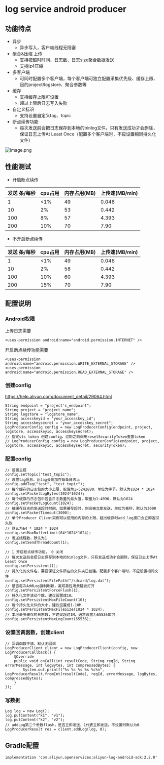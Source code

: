 # log service android producer

## 功能特点

* 异步
    * 异步写入，客户端线程无阻塞
* 聚合&压缩 上传
    * 支持按超时时间、日志数、日志size聚合数据发送
    * 支持lz4压缩
* 多客户端
	* 可同时配置多个客户端，每个客户端可独立配置采集优先级、缓存上限、目的project/logstore、聚合参数等
* 缓存
    * 支持缓存上限可设置
    * 超过上限后日志写入失败
* 自定义标识
    * 支持设置自定义tag、topic
* 断点续传功能
    * 每次发送前会把日志保存到本地的binlog文件，只有发送成功才会删除，保证日志上传At Least Once（配置多个客户端时，不应设置相同持久化文件）

![image.png](https://test-lichao.oss-cn-hangzhou.aliyuncs.com/pic/099B6EC1-7305-4C18-A1CF-BA2CCD1FBDBC.png)

## 性能测试

* 开启断点续传

| 发送 条/每秒 | cpu占用 |  内存占用(MB) | 上传速(MB/min) |
| --- | --- | --- | --- |
| 1 | <1% | 49 | 0.046 |
| 10 | 2% | 53 | 0.442 |
| 100 | 8% | 57 | 4.393 |
| 200 | 10% | 70 | 7.90 |

* 不开启断点续传

| 发送 条/每秒 | cpu占用 |  内存占用(MB) | 上传速(MB/min) |
| --- | --- | --- | --- |
| 1 | <1% | 49 | 0.046 |
| 10 | 2% | 58 | 0.442 |
| 100 | 10% | 60 | 4.393 |
| 200 | 15% | 70 | 7.90 |

## 配置说明

### Android权限

上传日志需要
```
<uses-permission android:name="android.permission.INTERNET" />
```

开启断点续传功能需要
```
<uses-permission android:name="android.permission.WRITE_EXTERNAL_STORAGE" />
<uses-permission android:name="android.permission.READ_EXTERNAL_STORAGE" />
```

### 创建config


https://help.aliyun.com/document_detail/29064.html

```
String endpoint = "project's_endpoint";
String project = "project_name";
String logstore = "logstore_name";
String accesskeyid = "your_accesskey_id";
String accesskeysecret = "your_accesskey_secret";
LogProducerConfig config = new LogProducerConfig(endpoint, project, logstore, accesskeyid, accesskeysecret);
// 指定sts token 创建config，过期之前调用resetSecurityToken重置token
// LogProducerConfig config = new LogProducerConfig(endpoint, project, logstore, accesskeyid, accesskeysecret, securityToken);
```

### 配置config
```
// 设置主题
config.setTopic("test_topic");
// 设置tag信息，此tag会附加在每条日志上
config.addTag("test", "test_topic");
// 每个缓存的日志包的大小上限，取值为1~5242880，单位为字节。默认为1024 * 1024
config.setPacketLogBytes(1024*1024);
// 每个缓存的日志包中包含日志数量的最大值，取值为1~4096，默认为1024
config.setPacketLogCount(1024);
// 被缓存日志的发送超时时间，如果缓存超时，则会被立即发送，单位为毫秒，默认为3000
config.setPacketTimeout(3000);
// 单个Producer Client实例可以使用的内存的上限，超出缓存时add_log接口会立即返回失败
// 默认为64 * 1024 * 1024
config.setMaxBufferLimit(64*1024*1024);
// 发送线程数，默认为1
config.setSendThreadCount(1);

// 1 开启断点续传功能， 0 关闭
// 每次发送前会把日志保存到本地的binlog文件，只有发送成功才会删除，保证日志上传At Least Once
config.setPersistent(1);
// 持久化的文件名，需要保证文件所在的文件夹已创建。配置多个客户端时，不应设置相同文件
config.setPersistentFilePath("/sdcard/log.dat");
// 是否每次AddLog强制刷新，高可靠性场景建议打开
config.setPersistentForceFlush(1);
// 持久化文件滚动个数，建议设置成10。
config.setPersistentMaxFileCount(10);
// 每个持久化文件的大小，建议设置成1-10M
config.setPersistentMaxFileSize(1024 * 1024);
// 本地最多缓存的日志数，不建议超过1M，通常设置为65536即可
config.setPersistentMaxLogCount(65536);
```

### 设置回调函数，创建client
```
// 回调函数不填，默认无回调
LogProducerClient client = new LogProducerClient(config, new LogProducerCallback() {
    @Override
    public void onCall(int resultCode, String reqId, String errorMessage, int logBytes, int compressedBytes) {
        System.out.printf("%s %s %s %s %s%n", LogProducerResult.fromInt(resultCode), reqId, errorMessage, logBytes, compressedBytes);
    }
});
```

### 写数据
```
Log log = new Log();
log.putContent("k1", "v1");
log.putContent("k2", "v2");
// addLog第二个参数flush，是否立即发送，1代表立即发送，不设置时默认为0
LogProducerResult res = client.addLog(log, 0);
```

## Gradle配置
```
implementation 'com.aliyun.openservices:aliyun-log-android-sdk:2.2.0'
```

